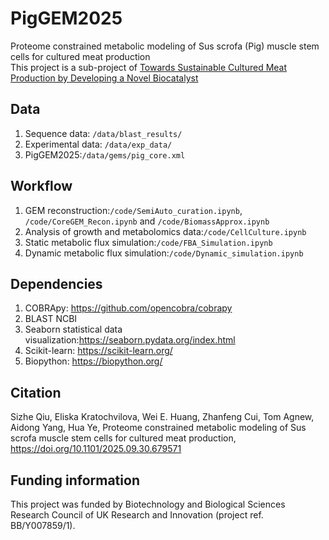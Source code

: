 # PigGEM2025
Proteome constrained metabolic modeling of Sus scrofa (Pig) muscle stem cells for cultured meat production<br>
This project is a sub-project of [Towards Sustainable Cultured Meat Production by Developing a Novel Biocatalyst](https://ibme.ox.ac.uk/research/tissue-engineering/research-areas/simcells-for-cultured-meat/)
## Data
1. Sequence data: `/data/blast_results/`<br>
2. Experimental data: `/data/exp_data/`<br>
3. PigGEM2025:`/data/gems/pig_core.xml` <br>
## Workflow
1. GEM reconstruction:`/code/SemiAuto_curation.ipynb`, `/code/CoreGEM_Recon.ipynb` and `/code/BiomassApprox.ipynb`<br>
2. Analysis of growth and metabolomics data:`/code/CellCulture.ipynb` <br>
3. Static metabolic flux simulation:`/code/FBA_Simulation.ipynb` <br>
4. Dynamic metabolic flux simulation:`/code/Dynamic_simulation.ipynb` <br>
## Dependencies
1. COBRApy: https://github.com/opencobra/cobrapy
2. BLAST NCBI
3. Seaborn statistical data visualization:https://seaborn.pydata.org/index.html
4. Scikit-learn: https://scikit-learn.org/
5. Biopython: https://biopython.org/
## Citation
Sizhe Qiu, Eliska Kratochvilova, Wei E. Huang, Zhanfeng Cui, Tom Agnew, Aidong Yang, Hua Ye, Proteome constrained metabolic modeling of Sus scrofa muscle stem cells for cultured meat production, https://doi.org/10.1101/2025.09.30.679571
## Funding information
This project was funded by Biotechnology and Biological Sciences Research Council of UK Research and Innovation (project ref. BB/Y007859/1).

